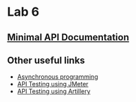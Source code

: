 # Lab 6

## [Minimal API Documentation](https://docs.microsoft.com/en-us/aspnet/core/fundamentals/minimal-apis)

## Other useful links
 - [Asynchronous programming](https://docs.microsoft.com/en-us/dotnet/csharp/async)
 - [API Testing using JMeter](https://jmeter.apache.org/)
 - [API Testing using Artillery](https://www.artillery.io/)

